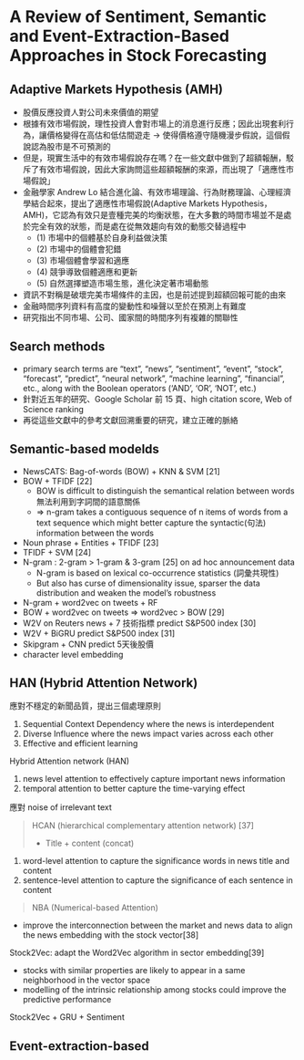 # A Review of Sentiment, Semantic and Event-Extraction-Based Approaches in Stock Forecasting


## Adaptive Markets Hypothesis (AMH)

- 股價反應投資人對公司未來價值的期望
- 根據有效市場假說，理性投資人會對市場上的消息進行反應；因此出現套利行為，讓價格變得在高估和低估間遊走 -> 使得價格遵守隨機漫步假說，這個假說認為股市是不可預測的
- 但是，現實生活中的有效市場假說存在嗎？在一些文獻中做到了超額報酬，駁斥了有效市場假說，因此大家詢問這些超額報酬的來源，而出現了「適應性市場假說」
- 金融學家 Andrew Lo 結合進化論、有效市場理論、行為財務理論、心理經濟學結合起來，提出了適應性市場假說(Adaptive Markets Hypothesis，AMH)，它認為有效只是壹種完美的均衡狀態，在大多數的時間市場並不是處於完全有效的狀態，而是處在從無效趨向有效的動態交替過程中
  - (1) 市場中的個體基於自身利益做決策
  - (2) 市場中的個體會犯錯
  - (3) 市場個體會學習和適應
  - (4) 競爭導致個體適應和更新
  - (5) 自然選擇塑造市場生態，進化決定著市場動態
- 資訊不對稱是破壞完美市場條件的主因，也是前述提到超額回報可能的由來
- 金融時間序列資料有高度的變動性和噪聲以至於在預測上有難度
- 研究指出不同市場、公司、國家間的時間序列有複雜的關聯性


## Search methods
- primary search terms are “text”, “news”, “sentiment”, “event”, “stock”, “forecast”, “predict”, “neural network”, “machine learning”, “financial”, etc., along with the Boolean operators (‘AND’, ‘OR’, ‘NOT’, etc.)
- 針對近五年的研究、Google Scholar 前 15 頁、high citation score, Web of Science ranking
- 再從這些文獻中的參考文獻回溯重要的研究，建立正確的脈絡


## Semantic-based modelds

- NewsCATS: Bag-of-words (BOW) + KNN & SVM [21]
- BOW + TFIDF [22]
  - BOW is difficult to distinguish the semantical relation between words 無法利用到字詞間的語意關係
  - => n-gram takes a contiguous sequence of n items of words from a text sequence which might better capture the syntactic(句法) information between the words
- Noun phrase + Entities + TFIDF [23]
- TFIDF + SVM [24]
- N-gram : 2-gram > 1-gram & 3-gram [25] on ad hoc announcement data
  - N-gram is based on lexical co-occurrence statistics (詞彙共現性)
  - But also has curse of dimensionality issue, sparser the data distribution and weaken the model’s robustness
- N-gram + word2vec on tweets + RF
- BOW + word2vec on tweets => word2vec > BOW [29]
- W2V on Reuters news + 7 技術指標 predict S&P500 index [30]
- W2V + BiGRU predict S&P500 index [31]
- Skipgram + CNN predict 5天後股價
- character level embedding 


## HAN (Hybrid Attention Network)

應對不穩定的新聞品質，提出三個處理原則
1. Sequential Context Dependency where the news is interdependent
2. Diverse Influence where the news impact varies across each other
3. Effective and efficient learning

Hybrid Attention network (HAN)
1. news level attention to effectively capture important news information
2. temporal attention to better capture the time-varying effect

應對 noise of irrelevant text 
> HCAN (hierarchical complementary attention network) [37]
> - Title + content (concat)
1. word-level attention to capture the significance words in news title and content
2. sentence-level attention to capture the significance of each sentence in content
> NBA (Numerical-based Attention)
- improve the interconnection between the market and news data to align the news embedding with the stock vector[38]

Stock2Vec: adapt the Word2Vec algorithm in sector embedding[39]
- stocks with similar properties are likely to appear in a same neighborhood in the vector space
- modelling of the intrinsic relationship among stocks could improve the predictive performance

Stock2Vec + GRU + Sentiment

## Event-extraction-based